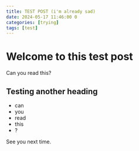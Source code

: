 ```yaml
---
title: TEST POST (i'm already sad)
date: 2024-05-17 11:46:00 0
categories: [trying]
tags: [test]
---
```


# Welcome to this test post

Can you read this?

## Testing another heading

* can
* you
* read
* this
* ?

See you next time.